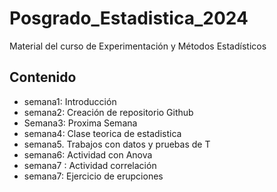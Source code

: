 # Posgrado_Estadistica_2024
Material del curso de Experimentación y Métodos Estadísticos 
## Contenido 
+ semana1: Introducción
+ semana2: Creación de repositorio Github
+ Semana3: Proxima Semana
+ semana4: Clase teorica de estadistica
+ semana5. Trabajos con datos y pruebas de T 
+ semana6: Actividad con Anova 
+ semana7 : Actividad correlación 
+ semana7: Ejercicio de erupciones 